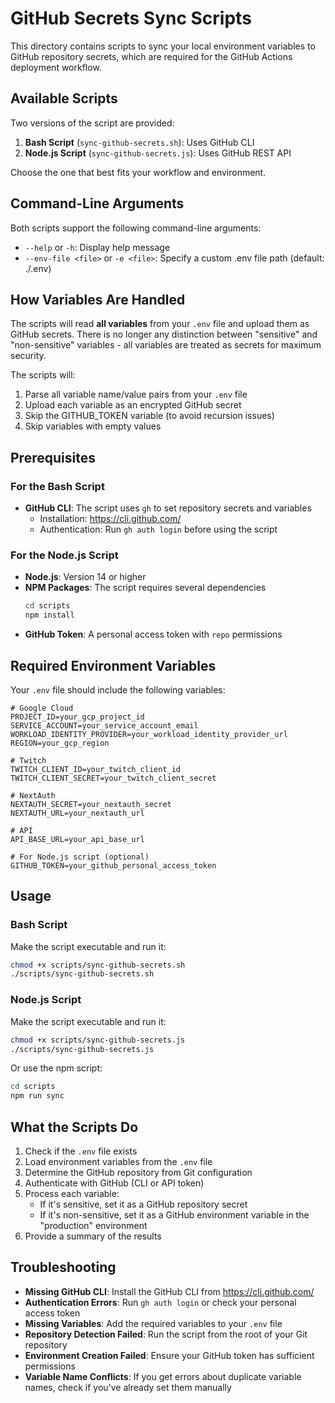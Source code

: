 # GitHub Secrets Sync Scripts

This directory contains scripts to sync your local environment variables to GitHub repository secrets, which are required for the GitHub Actions deployment workflow.

## Available Scripts

Two versions of the script are provided:

1. **Bash Script** (`sync-github-secrets.sh`): Uses GitHub CLI
2. **Node.js Script** (`sync-github-secrets.js`): Uses GitHub REST API

Choose the one that best fits your workflow and environment.

## Command-Line Arguments

Both scripts support the following command-line arguments:

- `--help` or `-h`: Display help message
- `--env-file <file>` or `-e <file>`: Specify a custom .env file path (default: ./.env)

## How Variables Are Handled

The scripts will read **all variables** from your `.env` file and upload them as GitHub secrets. There is no longer any distinction between "sensitive" and "non-sensitive" variables - all variables are treated as secrets for maximum security.

The scripts will:
1. Parse all variable name/value pairs from your `.env` file
2. Upload each variable as an encrypted GitHub secret
3. Skip the GITHUB_TOKEN variable (to avoid recursion issues)
4. Skip variables with empty values

## Prerequisites

### For the Bash Script

- **GitHub CLI**: The script uses `gh` to set repository secrets and variables
  - Installation: https://cli.github.com/
  - Authentication: Run `gh auth login` before using the script

### For the Node.js Script

- **Node.js**: Version 14 or higher
- **NPM Packages**: The script requires several dependencies
  ```bash
  cd scripts
  npm install
  ```
- **GitHub Token**: A personal access token with `repo` permissions

## Required Environment Variables

Your `.env` file should include the following variables:

```
# Google Cloud
PROJECT_ID=your_gcp_project_id
SERVICE_ACCOUNT=your_service_account_email
WORKLOAD_IDENTITY_PROVIDER=your_workload_identity_provider_url
REGION=your_gcp_region

# Twitch
TWITCH_CLIENT_ID=your_twitch_client_id
TWITCH_CLIENT_SECRET=your_twitch_client_secret

# NextAuth
NEXTAUTH_SECRET=your_nextauth_secret
NEXTAUTH_URL=your_nextauth_url

# API
API_BASE_URL=your_api_base_url

# For Node.js script (optional)
GITHUB_TOKEN=your_github_personal_access_token
```

## Usage

### Bash Script

Make the script executable and run it:

```bash
chmod +x scripts/sync-github-secrets.sh
./scripts/sync-github-secrets.sh
```

### Node.js Script

Make the script executable and run it:

```bash
chmod +x scripts/sync-github-secrets.js
./scripts/sync-github-secrets.js
```

Or use the npm script:

```bash
cd scripts
npm run sync
```

## What the Scripts Do

1. Check if the `.env` file exists
2. Load environment variables from the `.env` file
3. Determine the GitHub repository from Git configuration
4. Authenticate with GitHub (CLI or API token)
5. Process each variable:
   - If it's sensitive, set it as a GitHub repository secret
   - If it's non-sensitive, set it as a GitHub environment variable in the "production" environment
6. Provide a summary of the results

## Troubleshooting

- **Missing GitHub CLI**: Install the GitHub CLI from https://cli.github.com/
- **Authentication Errors**: Run `gh auth login` or check your personal access token
- **Missing Variables**: Add the required variables to your `.env` file
- **Repository Detection Failed**: Run the script from the root of your Git repository
- **Environment Creation Failed**: Ensure your GitHub token has sufficient permissions
- **Variable Name Conflicts**: If you get errors about duplicate variable names, check if you've already set them manually 